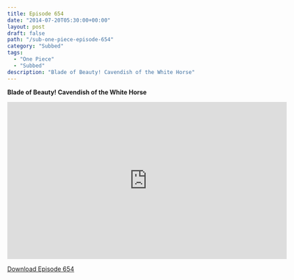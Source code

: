 ```yaml
---
title: Episode 654
date: "2014-07-20T05:30:00+00:00"
layout: post
draft: false
path: "/sub-one-piece-episode-654"
category: "Subbed"
tags:
  - "One Piece"
  - "Subbed"
description: "Blade of Beauty! Cavendish of the White Horse"
---
```


**Blade of Beauty! Cavendish of the White Horse**

<iframe width="640" height="360" src="https://www.rapidvideo.com/e/G6FRPG5WUN" frameborder="0" marginwidth=0 marginheight=0 scrolling=no allowfullscreen></iframe>

<a href="http://ouo.io/qs/eCodkFEQ?s=https://rapidvid.to/d/https://www.rapidvideo.com/e/G6FRPG5WUN">Download Episode 654</a>
